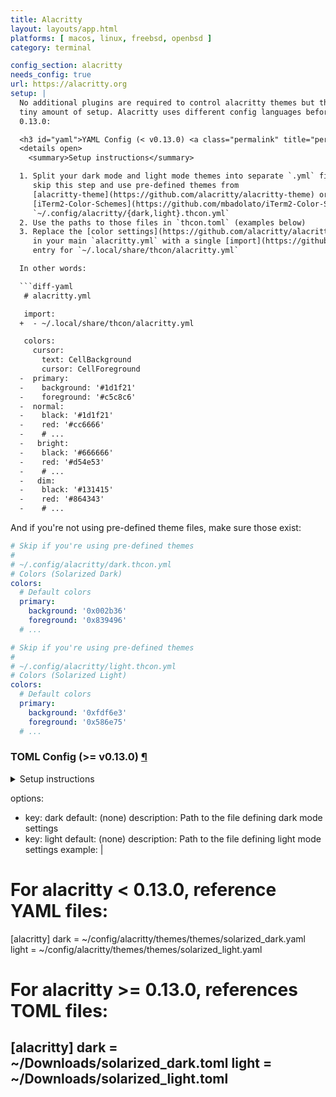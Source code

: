 ```yaml
---
title: Alacritty
layout: layouts/app.html
platforms: [ macos, linux, freebsd, openbsd ]
category: terminal

config_section: alacritty
needs_config: true
url: https://alacritty.org
setup: |
  No additional plugins are required to control alacritty themes but there is a
  tiny amount of setup. Alacritty uses different config languages before/after
  0.13.0:

  <h3 id="yaml">YAML Config (< v0.13.0) <a class="permalink" title="permalink" href="#yaml">&para;</a></h3>
  <details open>
    <summary>Setup instructions</summary>

  1. Split your dark mode and light mode themes into separate `.yml` files, or
     skip this step and use pre-defined themes from
     [alacritty-theme](https://github.com/alacritty/alacritty-theme) or 
     [iTerm2-Color-Schemes](https://github.com/mbadolato/iTerm2-Color-Schemes):<br/>
     `~/.config/alacritty/{dark,light}.thcon.yml`
  2. Use the paths to those files in `thcon.toml` (examples below)
  3. Replace the [color settings](https://github.com/alacritty/alacritty/blob/9d9982df0ed3ab40a9b432e8e8b75d9c7f7bd882/alacritty.yml#L295-L339)
     in your main `alacritty.yml` with a single [import](https://github.com/alacritty/alacritty/blob/9d9982df0ed3ab40a9b432e8e8b75d9c7f7bd882/alacritty.yml#L3-L12)
     entry for `~/.local/share/thcon/alacritty.yml`

  In other words:

  ```diff-yaml
   # alacritty.yml

   import:
  +  - ~/.local/share/thcon/alacritty.yml

   colors:
     cursor:
       text: CellBackground
       cursor: CellForeground
  -  primary:
  -    background: '#1d1f21'
  -    foreground: '#c5c8c6'
  -  normal:
  -    black: '#1d1f21'
  -    red: '#cc6666'
  -    # ...
  -   bright:
  -    black: '#666666'
  -    red: '#d54e53'
  -    # ...
  -   dim:
  -    black: '#131415'
  -    red: '#864343'
  -    # ...
  ```

  And if you're not using pre-defined theme files, make sure those exist:

  ```yaml
  # Skip if you're using pre-defined themes
  #
  # ~/.config/alacritty/dark.thcon.yml
  # Colors (Solarized Dark)
  colors:
    # Default colors
    primary:
      background: '0x002b36'
      foreground: '0x839496'
    # ...
  ```

  ```yaml
  # Skip if you're using pre-defined themes
  #
  # ~/.config/alacritty/light.thcon.yml
  # Colors (Solarized Light)
  colors:
    # Default colors
    primary:
      background: '0xfdf6e3'
      foreground: '0x586e75'
    # ...
  ```
  </details>

  

  <h3 id="toml">TOML Config (>= v0.13.0) <a class="permalink" title="permalink" href="#toml">&para;</a></h3>
  <details>
    <summary>Setup instructions</summary>

  1. Split your dark mode and light mode themes into separate `.toml` files, or
     skip this step and use pre-defined themes from
     [alacritty-theme](https://github.com/alacritty/alacritty-theme) or 
     [iTerm2-Color-Schemes](https://github.com/mbadolato/iTerm2-Color-Schemes):<br/>
     `~/.config/alacritty/{dark,light}.thcon.toml`
  2. Use the paths to those files in `thcon.toml` (examples below)
  3. Replace the [color settings](https://github.com/alacritty/alacritty/blob/77aa9f42bac4377efe26512d71098d21b9b547fd/extra/man/alacritty.5.scd#colors)
     in your main `alacritty.toml` with a single [import](https://github.com/alacritty/alacritty/blob/77aa9f42bac4377efe26512d71098d21b9b547fd/extra/man/alacritty.5.scd#general)
     entry for `~/.local/share/thcon/alacritty.yml`

  In other words:

  ```diff-toml
   # alacritty.toml

   [general]
  +import = [ "~/.local/share/thcon/alacritty.yml" ]

   [colors.cursor]
   text = "CellBackground"
   cursor = "CellForeground"

  -[colors.primary]
  -background = "#1d1f21"
  -foreground = "#c5c8c6"
  -
  -[colors.normal]
  -black = "#1d1f21"
  -red = "#cc6666"
  -# ...
  -
  -[colors.bright]
  -black = "#666666"
  -red = "#d54e53"
  -# ...
  -
  -[colors.dim]
  -black = "#131415"
  -red = "#864343"
  -# ...
  ```

  And if you're not using pre-defined theme files, make sure those exist:

  ```toml
  # Skip if you're using pre-defined themes
  #
  # ~/.config/alacritty/dark.thcon.toml
  # Colors (Solarized Dark)
  [colors.primary]
  background = "0x002b36"
  foreground = "0x839496"
  # ...
  ```

  ```toml
  # Skip if you're using pre-defined themes
  #
  # ~/.config/alacritty/light.thcon.toml
  # Colors (Solarized Light)
  [colors.primary]
  background = "0xfdf6e3"
  foreground = "0x586e75"
  # ...
  ```
  </details>

  

options:
  - key: dark
    default: (none)
    description: Path to the file defining dark mode settings
  - key: light
    default: (none)
    description: Path to the file defining light mode settings
example: |
  # For alacritty < 0.13.0, reference YAML files:
  [alacritty]
  dark = ~/config/alacritty/themes/themes/solarized_dark.yaml
  light = ~/config/alacritty/themes/themes/solarized_light.yaml

  # For alacritty >= 0.13.0, references TOML files:
  [alacritty]
  dark = ~/Downloads/solarized_dark.toml
  light = ~/Downloads/solarized_light.toml
---
```

